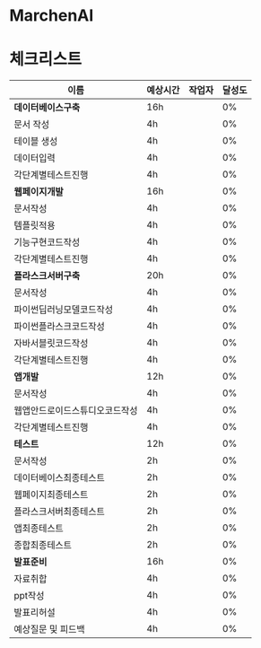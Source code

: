 # MarchenAI
# 체크리스트
|**이름**|**예상시간**|**작업자**|**달성도**|
|-----|---|---|---|
|**데이터베이스구축**|16h| |0%|
|문서 작성|4h| |0%|
|테이블 생성|4h| |0%|
|데이터입력|4h| |0%|
|각단계별테스트진행|4h| |0%|
|**웹페이지개발**|16h| |0%|
|문서작성|4h| |0%|
|템플릿적용|4h| |0%|
|기능구현코드작성|4h| |0%|
|각단계별테스트진행|4h| |0%|
|**플라스크서버구축**|20h| |0%|0%|
|문서작성|4h| |0%|
|파이썬딥러닝모델코드작성|4h| |0%|
|파이썬플라스크코드작성|4h| |0%|
|자바서블릿코드작성|4h| |0%|0%|
|각단계별테스트진행|4h| |0%|
|**앱개발**|12h| |0%|
|문서작성|4h| |0%|
|웹앱안드로이드스튜디오코드작성|4h| |0%|
|각단계별테스트진행|4h| |0%|
|**테스트**|12h| |0%|
|문서작성|2h| |0%|
|데이터베이스최종테스트|2h| |0%|
|웹페이지최종테스트|2h| |0%|
|플라스크서버최종테스트|2h| |0%|
|앱최종테스트|2h| |0%|
|종합최종테스트|2h| |0%|
|**발표준비**|16h| |0%|
|자료취합|4h| |0%|
|ppt작성|4h| |0%|
|발표리허설|4h| |0%|
|예상질문 및 피드백|4h| |0%|
